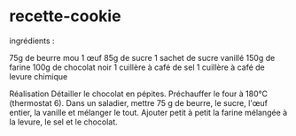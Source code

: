# recette-cookie

ingrédients :

75g de beurre mou
1 œuf
85g de sucre
1 sachet de sucre vanillé
150g de farine
100g de chocolat noir
1 cuillère à café de sel
1 cuillère à café de levure chimique

Réalisation
Détailler le chocolat en pépites.
Préchauffer le four à 180°C (thermostat 6).
Dans un saladier, mettre 75 g de beurre, le sucre, l'œuf entier, la vanille et mélanger le tout.
Ajouter petit à petit la farine mélangée à la levure, le sel et le chocolat.

